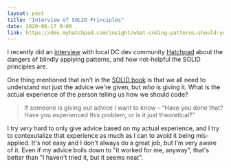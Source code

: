 ```yaml
---
layout: post
title: "Interview of SOLID Principles"
date: 2020-06-17 9:00
link: https://dmv.myhatchpad.com/insight/what-coding-patterns-should-you-actually-pay-attention-to/
---
```


I recently did an [interview][link] with local DC dev community [Hatchpad](https://dmv.myhatchpad.com) about the dangers of blindly applying patterns, and how not-helpful the SOLID principles are.

One thing mentioned that isn't in the [SOLID book][solid-book] is that we all need to understand not just the
advice we're given, but *who* is giving it.  What is the actual experience of the person telling us how we should
code?

> If someone is giving out advice I want to know – “Have you done that? Have you experienced this problem, or is it just theoretical?”

I try *very* hard to only give advice based on my actual experience, and I try to contexutalize that experience as
much as I can to avoid it being mis-applied.  It's not easy and I don't always do a great job, but I'm very aware
of it. Even if my advice boils down to "it worked for me, anyway", that's better than "I haven't tried it, but it seems neat".

[link]: https://dmv.myhatchpad.com/insight/what-coding-patterns-should-you-actually-pay-attention-to/
[solid-book]: http://bit.ly/not-solid
